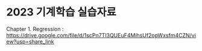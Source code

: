 # 2023 기계학습 실습자료 


Chapter 1. Regression : https://drive.google.com/file/d/1scPn7TI3QUEuF4MihsUf2opWxsfm4CZN/view?usp=share_link
